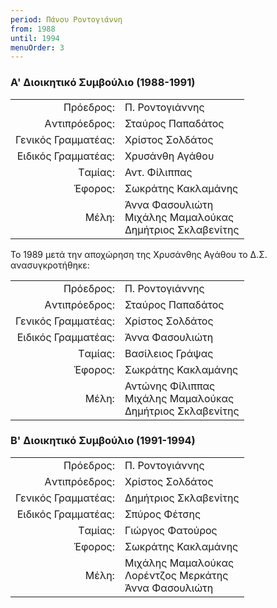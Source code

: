 ```yaml
---
period: Πάνου Ροντογιάννη
from: 1988
until: 1994
menuOrder: 3
---
```


### Α' Διοικητικό Συμβούλιο (1988-1991)

|                              |                        |
| ---------------------------: | :----------------------|
| Πρόεδρος: | Π. Ροντογιάννης|
| Aντιπρόεδρος: | Σταύρος Παπαδάτος |
| Γενικός Γραμματέας: | Χρίστος Σολδάτος |
| Eιδικός Γραμματέας: | Χρυσάνθη Αγάθου |
| Tαμίας: | Αντ. Φίλιππας|
| Έφορος: | Σωκράτης Κακλαμάνης|
| Μέλη: | Άννα Φασουλιώτη<br/>Μιχάλης Μαμαλούκας<br/>Δημήτριος Σκλαβενίτης|

Το 1989 μετά την αποχώρηση της Χρυσάνθης Αγάθου το Δ.Σ. ανασυγκροτήθηκε:

|                              |                        |
| ---------------------------: | :----------------------|
| Πρόεδρος: | Π. Ροντογιάννης|
| Aντιπρόεδρος: | Σταύρος Παπαδάτος |
| Γενικός Γραμματέας: | Χρίστος Σολδάτος |
| Eιδικός Γραμματέας: | Άννα Φασουλιώτη |
| Tαμίας: | Βασίλειος Γράψας|
| Έφορος: | Σωκράτης Κακλαμάνης|
| Μέλη: | Αντώνης Φίλιππας<br/>Μιχάλης Μαμαλούκας<br/>Δημήτριος Σκλαβενίτης|


### Β' Διοικητικό Συμβούλιο (1991-1994)

|                              |                        |
| ---------------------------: | :----------------------|
| Πρόεδρος: | Π. Ροντογιάννης|
| Aντιπρόεδρος: | Χρίστος Σολδάτος |
| Γενικός Γραμματέας: | Δημήτριος Σκλαβενίτης |
| Eιδικός Γραμματέας: | Σπύρος Φέτσης |
| Tαμίας: | Γιώργος Φατούρος|
| Έφορος: | Σωκράτης Κακλαμάνης|
| Μέλη: | Μιχάλης Μαμαλούκας<br/>Λορέντζος Μερκάτης<br/>Άννα Φασουλιώτη|

